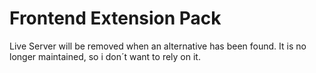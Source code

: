 # Frontend Extension Pack

Live Server will be removed when an alternative has been found. It is no longer maintained, so i don´t want to rely on it.